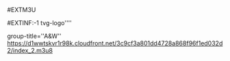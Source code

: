 #EXTM3U 

#EXTINF:-1 tvg-logo''''

group-title=''A&W''
https://d1wwtskvr1r98k.cloudfront.net/3c9cf3a801dd4728a868f96f1ed032d2/index_2.m3u8

